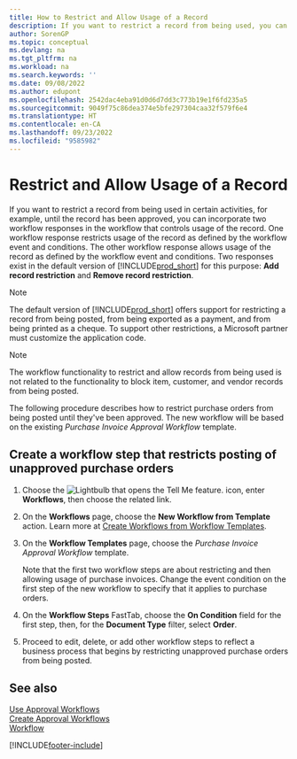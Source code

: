 ```yaml
---
title: How to Restrict and Allow Usage of a Record
description: If you want to restrict a record from being used, you can incorporate two workflow responses in a workflow that controls the usage of the record.
author: SorenGP
ms.topic: conceptual
ms.devlang: na
ms.tgt_pltfrm: na
ms.workload: na
ms.search.keywords: ''
ms.date: 09/08/2022
ms.author: edupont
ms.openlocfilehash: 2542dac4eba91d0d6d7dd3c773b19e1f6fd235a5
ms.sourcegitcommit: 9049f75c86dea374e5bfe297304caa32f579f6e4
ms.translationtype: HT
ms.contentlocale: en-CA
ms.lasthandoff: 09/23/2022
ms.locfileid: "9585982"
---
```

# <a name="restrict-and-allow-usage-of-a-record"></a>Restrict and Allow Usage of a Record

If you want to restrict a record from being used in certain activities, for example, until the record has been approved, you can incorporate two workflow responses in the workflow that controls usage of the record. One workflow response restricts usage of the record as defined by the workflow event and conditions. The other workflow response allows usage of the record as defined by the workflow event and conditions. Two responses exist in the default version of [!INCLUDE[prod_short](includes/prod_short.md)] for this purpose: **Add record restriction** and **Remove record restriction**.

> [!NOTE]  
> The default version of [!INCLUDE[prod_short](includes/prod_short.md)] offers support for restricting a record from being posted, from being exported as a payment, and from being printed as a cheque. To support other restrictions, a Microsoft partner must customize the application code.  

> [!NOTE]  
> The workflow functionality to restrict and allow records from being used is not related to the functionality to block item, customer, and vendor records from being posted.

The following procedure describes how to restrict purchase orders from being posted until they've been approved. The new workflow will be based on the existing *Purchase Invoice Approval Workflow* template.  

## <a name="create-a-workflow-step-that-restricts-posting-of-unapproved-purchase-orders"></a>Create a workflow step that restricts posting of unapproved purchase orders

1. Choose the ![Lightbulb that opens the Tell Me feature.](media/ui-search/search_small.png "Tell me what you want to do") icon, enter **Workflows**, then choose the related link.  
2. On the **Workflows** page, choose the **New Workflow from Template** action. Learn more at [Create Workflows from Workflow Templates](across-how-to-create-workflows-from-workflow-templates.md).
3. On the **Workflow Templates** page, choose the *Purchase Invoice Approval Workflow* template.  

   Note that the first two workflow steps are about restricting and then allowing usage of purchase invoices. Change the event condition on the first step of the new workflow to specify that it applies to purchase orders.  
4. On the **Workflow Steps** FastTab, choose the **On Condition** field for the first step, then, for the **Document Type** filter, select **Order**.  
5. Proceed to edit, delete, or add other workflow steps to reflect a business process that begins by restricting unapproved purchase orders from being posted.  

## <a name="see-also"></a>See also 

[Use Approval Workflows](across-use-workflows.md)  
[Create Approval Workflows](across-how-to-create-workflows.md)  
[Workflow](across-workflow.md)  

[!INCLUDE[footer-include](includes/footer-banner.md)]
